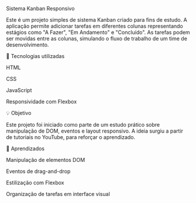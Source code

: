 Sistema Kanban Responsivo

Este é um projeto simples de sistema Kanban criado para fins de estudo. A aplicação permite adicionar tarefas em diferentes colunas representando estágios como "A Fazer", "Em Andamento" e "Concluído". As tarefas podem ser movidas entre as colunas, simulando o fluxo de trabalho de um time de desenvolvimento.

🔧 Tecnologias utilizadas

HTML

CSS

JavaScript

Responsividade com Flexbox

💡 Objetivo

Este projeto foi iniciado como parte de um estudo prático sobre manipulação de DOM, eventos e layout responsivo. A ideia surgiu a partir de tutoriais no YouTube, para reforçar o aprendizado.

🧠 Aprendizados

Manipulação de elementos DOM

Eventos de drag-and-drop

Estilização com Flexbox

Organização de tarefas em interface visual
